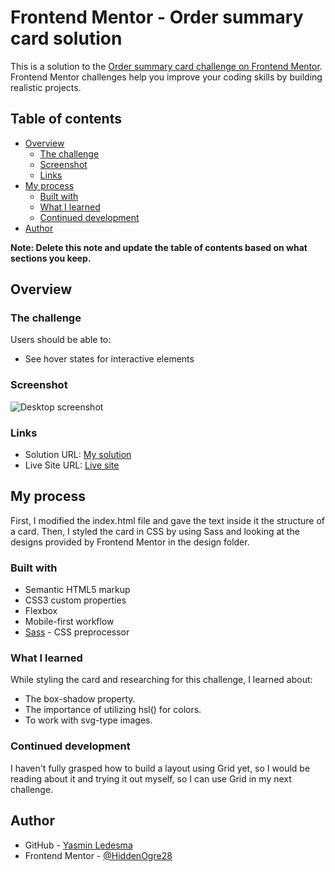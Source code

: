 # Frontend Mentor - Order summary card solution

This is a solution to the [Order summary card challenge on Frontend Mentor](https://www.frontendmentor.io/challenges/order-summary-component-QlPmajDUj). Frontend Mentor challenges help you improve your coding skills by building realistic projects. 

## Table of contents

- [Overview](#overview)
  - [The challenge](#the-challenge)
  - [Screenshot](#screenshot)
  - [Links](#links)
- [My process](#my-process)
  - [Built with](#built-with)
  - [What I learned](#what-i-learned)
  - [Continued development](#continued-development)
- [Author](#author)

**Note: Delete this note and update the table of contents based on what sections you keep.**

## Overview

### The challenge

Users should be able to:

- See hover states for interactive elements

### Screenshot

![Desktop screenshot](https://i.imgur.com/MZmmeAm.png)

### Links

- Solution URL: [My solution](https://github.com/HiddenOgre28/fem__oscm)
- Live Site URL: [Live site](https://tender-heisenberg-817444.netlify.app/)

## My process

First, I modified the index.html file and gave the text inside it the structure of a card. Then, I styled the card in CSS by using Sass and looking at the designs provided by Frontend Mentor in the design folder. 

### Built with

- Semantic HTML5 markup
- CSS3 custom properties
- Flexbox
- Mobile-first workflow
- [Sass](https://sass-lang.com/) - CSS preprocessor

### What I learned

While styling the card and researching for this challenge, I learned about:

- The box-shadow property.
- The importance of utilizing hsl() for colors.
- To work with svg-type images.
### Continued development

I haven't fully grasped how to build a layout using Grid yet, so I would be reading about it and trying it out myself, so I can use Grid in my next challenge.
## Author

- GitHub - [Yasmin Ledesma](https://github.com/HiddenOgre28)
- Frontend Mentor - [@HiddenOgre28](https://www.frontendmentor.io/profile/HiddenOgre28)
